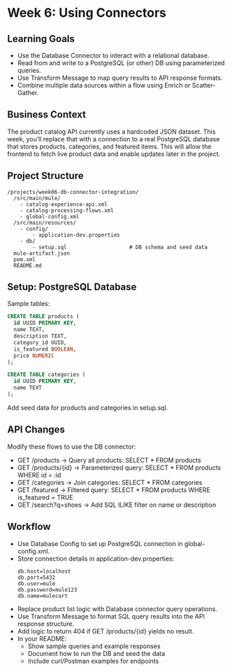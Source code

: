 # Week 6: Using Connectors

## Learning Goals
- Use the Database Connector to interact with a relational database.
- Read from and write to a PostgreSQL (or other) DB using parameterized queries.
- Use Transform Message to map query results to API response formats.
- Combine multiple data sources within a flow using Enrich or Scatter-Gather.

## Business Context
The product catalog API currently uses a hardcoded JSON dataset. This week, you’ll replace that with a connection to a real PostgreSQL database that stores products, categories, and featured items. This will allow the frontend to fetch live product data and enable updates later in the project.

## Project Structure
```
/projects/week06-db-connector-integration/
  /src/main/mule/
    - catalog-experience-api.xml
    - catalog-processing-flows.xml
    - global-config.xml
  /src/main/resources/
    - config/
        - application-dev.properties
    - db/
        - setup.sql                    # DB schema and seed data
  mule-artifact.json
  pom.xml
  README.md
```

## Setup: PostgreSQL Database
Sample tables:
```sql
CREATE TABLE products (
  id UUID PRIMARY KEY,
  name TEXT,
  description TEXT,
  category_id UUID,
  is_featured BOOLEAN,
  price NUMERIC
);

CREATE TABLE categories (
  id UUID PRIMARY KEY,
  name TEXT
);
```

Add seed data for products and categories in setup.sql.

## API Changes
Modify these flows to use the DB connector:
- GET /products
    → Query all products: SELECT * FROM products
- GET /products/{id}
    → Parameterized query: SELECT * FROM products WHERE id = :id
- GET /categories
    → Join categories: SELECT * FROM categories
- GET /featured
    → Filtered query: SELECT * FROM products WHERE is_featured = TRUE
- GET /search?q=shoes
    → Add SQL ILIKE filter on name or description

## Workflow
- Use Database Config to set up PostgreSQL connection in global-config.xml.
- Store connection details in application-dev.properties:
    ```properties
    db.host=localhost
    db.port=5432
    db.user=mule
    db.password=mule123
    db.name=mulecart
    ```
- Replace product list logic with Database connector query operations.
- Use Transform Message to format SQL query results into the API response structure.
- Add logic to return 404 if GET /products/{id} yields no result.
- In your README:
    - Show sample queries and example responses
    - Document how to run the DB and seed the data
    - Include curl/Postman examples for endpoints